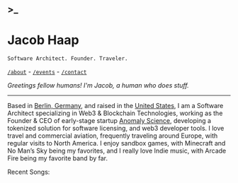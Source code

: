 ## >_
# Jacob Haap

```
Software Architect. Founder. Traveler.
```

[`/about`](/about) - [`/events`](/events) - [`/contact`](/contact)

*Greetings fellow humans! I'm Jacob, a human who does stuff.*

***

Based in [Berlin, Germany](https://earth.google.com/web/search/Berlin/), and raised in the [United States](https://earth.google.com/web/search/Cincinnati,+OH,+USA/), I am a Software Architect specializing in Web3 & Blockchain Technologies, working as the Founder & CEO of early-stage startup [Anomaly Science](https://anomsci.com/), developing a tokenized solution for software licensing, and web3 developer tools. I love travel and commercial aviation, frequently traveling around Europe, with regular visits to North America. I enjoy sandbox games, with Minecraft and No Man’s Sky being my favorites, and I really love Indie music, with Arcade Fire being my favorite band by far.

Recent Songs:
<!--LAST_SONG-->